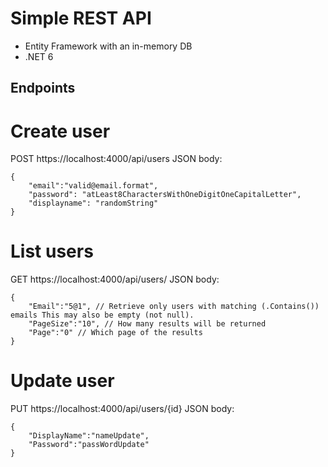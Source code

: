 # Simple REST API

- Entity Framework with an in-memory DB
- .NET 6

## Endpoints
# Create user
POST
https://localhost:4000/api/users
JSON body:
```
{
    "email":"valid@email.format",
    "password": "atLeast8CharactersWithOneDigitOneCapitalLetter",
    "displayname": "randomString"
}
```
# List users
GET
https://localhost:4000/api/users/
JSON body:
```
{
    "Email":"5@1", // Retrieve only users with matching (.Contains()) emails This may also be empty (not null).
    "PageSize":"10", // How many results will be returned
    "Page":"0" // Which page of the results
}
```

# Update user
PUT
https://localhost:4000/api/users/{id}
JSON body:
```
{
    "DisplayName":"nameUpdate",
    "Password":"passWordUpdate"
}
```
